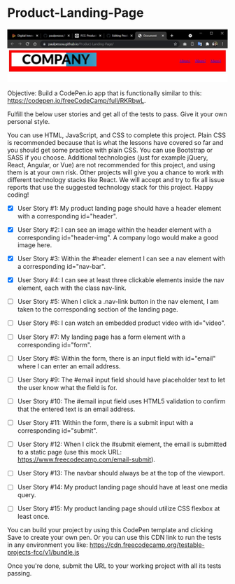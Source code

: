 # Product-Landing-Page


![](./img/starting-landingpage.JPG)


Objective: Build a CodePen.io app that is functionally similar to this: https://codepen.io/freeCodeCamp/full/RKRbwL.

Fulfill the below user stories and get all of the tests to pass. Give it your own personal style.

You can use HTML, JavaScript, and CSS to complete this project. Plain CSS is recommended because that is what the lessons have covered so far and you should get some practice with plain CSS. You can use Bootstrap or SASS if you choose. Additional technologies (just for example jQuery, React, Angular, or Vue) are not recommended for this project, and using them is at your own risk. Other projects will give you a chance to work with different technology stacks like React. We will accept and try to fix all issue reports that use the suggested technology stack for this project. Happy coding!

- [x] User Story #1: My product landing page should have a header element with a corresponding id="header".

- [x] User Story #2: I can see an image within the header element with a corresponding id="header-img". A company logo would make a good image here.

- [x] User Story #3: Within the #header element I can see a nav element with a corresponding id="nav-bar".

- [x] User Story #4: I can see at least three clickable elements inside the nav element, each with the class nav-link.

- [ ] User Story #5: When I click a .nav-link button in the nav element, I am taken to the corresponding section of the landing page.

- [ ] User Story #6: I can watch an embedded product video with id="video".

- [ ] User Story #7: My landing page has a form element with a corresponding id="form".

- [ ] User Story #8: Within the form, there is an input field with id="email" where I can enter an email address.

- [ ] User Story #9: The #email input field should have placeholder text to let the user know what the field is for.

- [ ] User Story #10: The #email input field uses HTML5 validation to confirm that the entered text is an email address.

- [ ] User Story #11: Within the form, there is a submit input with a corresponding id="submit".

- [ ] User Story #12: When I click the #submit element, the email is submitted to a static page (use this mock URL: https://www.freecodecamp.com/email-submit).

- [ ] User Story #13: The navbar should always be at the top of the viewport.

- [ ] User Story #14: My product landing page should have at least one media query.

- [ ] User Story #15: My product landing page should utilize CSS flexbox at least once.

You can build your project by using this CodePen template and clicking Save to create your own pen. Or you can use this CDN link to run the tests in any environment you like: https://cdn.freecodecamp.org/testable-projects-fcc/v1/bundle.js

Once you're done, submit the URL to your working project with all its tests passing.
